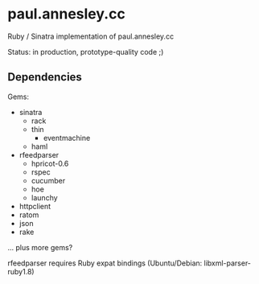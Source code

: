 paul.annesley.cc
================

Ruby / Sinatra implementation of paul.annesley.cc

Status: in production, prototype-quality code ;)

Dependencies
------------

Gems:

  * sinatra
    * rack
    * thin
      * eventmachine
    * haml
  * rfeedparser
    * hpricot-0.6
    * rspec
    * cucumber
    * hoe
    * launchy
  * httpclient
  * ratom
  * json
  * rake

... plus more gems?

rfeedparser requires Ruby expat bindings (Ubuntu/Debian: libxml-parser-ruby1.8)

